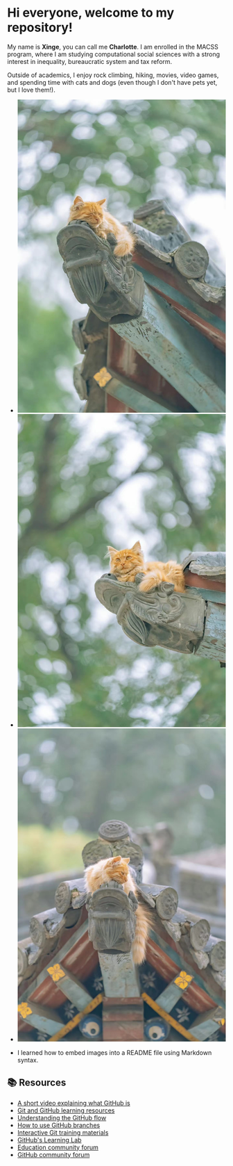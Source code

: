  

# Hi everyone, welcome to my repository!

My name is **Xinge**, you can call me **Charlotte**. I am enrolled in the MACSS program, where I am studying computational social sciences with a strong interest in inequality, bureaucratic system and tax reform.

Outside of academics, I enjoy rock climbing, hiking, movies, video games, and spending time with cats and dogs (even though I don't have pets yet, but I love them!).
* ![cats1](20240616000615.jpg)
* ![cats2](20240616000608.jpg)
* ![cats3](20240616000611.jpg)

-  I learned how to embed images into a README file using Markdown syntax. 




## 📚  Resources 
* [A short video explaining what GitHub is](https://www.youtube.com/watch?v=w3jLJU7DT5E&feature=youtu.be) 
* [Git and GitHub learning resources](https://docs.github.com/en/github/getting-started-with-github/git-and-github-learning-resources) 
* [Understanding the GitHub flow](https://guides.github.com/introduction/flow/)
* [How to use GitHub branches](https://www.youtube.com/watch?v=H5GJfcp3p4Q&feature=youtu.be)
* [Interactive Git training materials](https://githubtraining.github.io/training-manual/#/01_getting_ready_for_class)
* [GitHub's Learning Lab](https://lab.github.com/)
* [Education community forum](https://education.github.community/)
* [GitHub community forum](https://github.community/)
